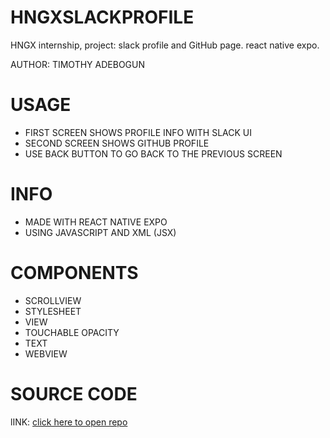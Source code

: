 # HNGXSLACKPROFILE
HNGX internship, project: slack profile and GitHub page. react native expo.

AUTHOR: TIMOTHY ADEBOGUN

# USAGE
- FIRST SCREEN SHOWS PROFILE INFO WITH SLACK UI
- SECOND SCREEN SHOWS GITHUB PROFILE
- USE BACK BUTTON TO GO BACK TO THE PREVIOUS SCREEN

# INFO
 * MADE WITH REACT NATIVE EXPO
 * USING JAVASCRIPT AND XML (JSX)

# COMPONENTS
- SCROLLVIEW
- STYLESHEET
- VIEW
- TOUCHABLE OPACITY
- TEXT
- WEBVIEW
  
# SOURCE CODE
lINK: <a href="https://github.com/Timcodes117/HNGXSLACKPROFILE">click here to open repo</a>

